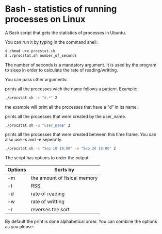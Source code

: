 # Bash - statistics of running processes on Linux

A Bash script that gets the statistics of processes in Ubuntu.

You can run it by typing in the command shell:

```sh
$ chmod u+x procstat.sh
$ ./procstat.sh number_of_seconds 
```

The number of seconds is a mandatory argument.
It is used by the program to sleep in order to calculate the rate of reading/writting.

You can pass other arguments:

prints all the processes wich the name follows a pattern.
Example:

```sh
./procstat.sh -c "d.*" 2 
```
the example will print all the processes that have a "d" in its name.

prints all the processes that were created by the user_name.
```sh
./procstat.sh -u "user_name" 2
```

prints all the processes that were created between this time frame. You can also use -s and -e seperatly.
```sh
./procstat.sh -s "Sep 10 10:00" -e "Sep 20 18:00" 2
```

The script has options to order the output:

| Options | Sorts by |
| ------ | ------ |
| -m | the amount of fisical memory |
| -t | RSS |
| -d | rate of reading |
| -w | rate of writting |
| -r | reverses the sort |


By default the print is done alphabetical order.
You can combine the options as you please.
